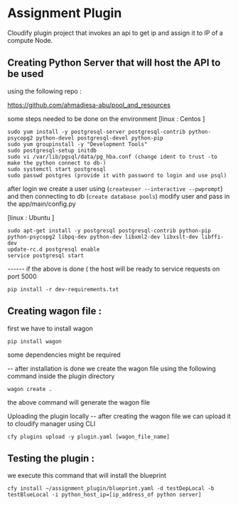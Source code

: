 Assignment Plugin
========================

Cloudify plugin project that invokes an api to get ip and assign it to IP of a compute Node.


Creating Python Server that will host the API to be used
-----------------------------
using the following repo :

https://github.com/ahmadiesa-abu/pool_and_resources

some steps needed to be done on the environment
[linux : Centos ]
```
sudo yum install -y postgresql-server postgresql-contrib python-psycopg2 python-devel postgresql-devel python-pip
sudo yum groupinstall -y "Development Tools"
sudo postgresql-setup initdb
sudo vi /var/lib/pgsql/data/pg_hba.conf (change ident to trust -to make the python connect to db-)
sudo systemctl start postgresql
sudo passwd postgres (provide it with password to login and use psql)
```
after login we create a user using (```createuser --interactive --pwprompt```)
and then connecting to db (```create database pools```)
modify user and pass in the app/main/config.py

[linux : Ubuntu ]
```
sudo apt-get install -y postgresql postgresql-contrib python-pip python-psycopg2 libpq-dev python-dev libxml2-dev libxslt-dev libffi-dev
update-rc.d postgresql enable
service postgresql start
```

------ if the above is done ( the host will be ready to service requests on port 5000


```
pip install -r dev-requirements.txt
```

Creating wagon file :
-----------------------------
first we have to install wagon

```
pip install wagon
```
some dependencies might be required

-- after installation is done we create the wagon file using the following command inside the plugin directory
```
wagon create .
```
the above command will generate the wagon file

Uploading the plugin locally
-- after creating the wagon file we can upload it to cloudify manager using CLI
```
cfy plugins upload -y plugin.yaml [wagon_file_name]
```

Testing the plugin :
-----------------------------
we execute this command that will install the blueprint 
```
cfy install ~/assignment_plugin/blueprint.yaml -d testDepLocal -b testBlueLocal -i python_host_ip=[ip_address_of python server]
```
